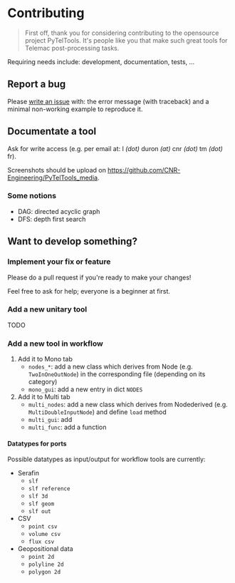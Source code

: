 # Contributing

> First off, thank you for considering contributing to the opensource project PyTelTools.
> It's people like you that make such great tools for Telemac post-processing tasks.

Requiring needs include: development, documentation, tests, ...


## Report a bug

Please [write an issue](https://github.com/CNR-Engineering/PyTelTools/issues/new) with: the error message (with traceback) and a minimal non-working example to reproduce it.


## Documentate a tool

Ask for write access (e.g. per email at: l _(dot)_ duron _(at)_ cnr _(dot)_ tm _(dot)_ fr).

Screenshots should be upload on https://github.com/CNR-Engineering/PyTelTools_media.

### Some notions
* DAG: directed acyclic graph
* DFS: depth first search


## Want to develop something?

### Implement your fix or feature

Please do a pull request if you're ready to make your changes!

Feel free to ask for help; everyone is a beginner at first.

### Add a new unitary tool

TODO

### Add a new tool in workflow

1. Add it to Mono tab
    * `nodes_*`: add a new class which derives from Node (e.g. `TwoInOneOutNode`) in the corresponding file (depending on its category)
    * `mono_gui`: add a new entry in dict `NODES`
2. Add it to Multi tab
    * `multi_nodes`: add a new class which derives from Nodederived (e.g. `MultiDoubleInputNode`) and define `load` method
    * `multi_gui`: add
    * `multi_func`: add a function

#### Datatypes for ports

Possible datatypes as input/output for workflow tools are currently:
* Serafin
  * `slf`
  * `slf reference`
  * `slf 3d`
  * `slf geom`
  * `slf out`
* CSV
  * `point csv`
  * `volume csv`
  * `flux csv`
* Geopositional data
  * `point 2d`
  * `polyline 2d`
  * `polygon 2d`
